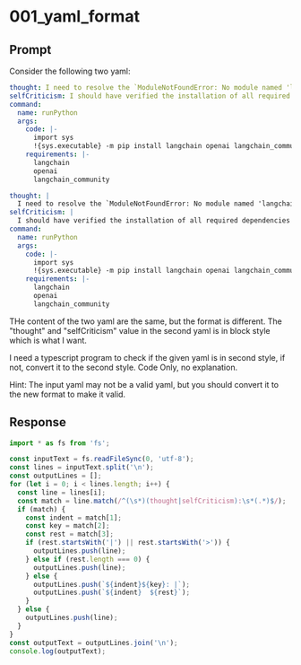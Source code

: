 # 001_yaml_format

## Prompt

Consider the following two yaml:

```yaml
thought: I need to resolve the `ModuleNotFoundError: No module named 'langchain_community'` error by ensuring that all necessary dependencies are correctly installed.
selfCriticism: I should have verified the installation of all required dependencies before running the code.
command:
  name: runPython
  args:
    code: |-
      import sys
      !{sys.executable} -m pip install langchain openai langchain_community
    requirements: |-
      langchain
      openai
      langchain_community
```

```yaml
thought: |
  I need to resolve the `ModuleNotFoundError: No module named 'langchain_community'` error by ensuring that all necessary dependencies are correctly installed.
selfCriticism: |
  I should have verified the installation of all required dependencies before running the code.
command:
  name: runPython
  args:
    code: |-
      import sys
      !{sys.executable} -m pip install langchain openai langchain_community
    requirements: |-
      langchain
      openai
      langchain_community
```

THe content of the two yaml are the same, but the format is different. The "thought" and "selfCriticism" value in the second yaml is in block style which is what I want. 

I need a typescript program to check if the given yaml is in second style, if not, convert it to the second style. Code Only, no explanation.

Hint: The input yaml may not be a valid yaml, but you should convert it to the new format to make it valid.

## Response

```typescript
import * as fs from 'fs';

const inputText = fs.readFileSync(0, 'utf-8');
const lines = inputText.split('\n');
const outputLines = [];
for (let i = 0; i < lines.length; i++) {
  const line = lines[i];
  const match = line.match(/^(\s*)(thought|selfCriticism):\s*(.*)$/);
  if (match) {
    const indent = match[1];
    const key = match[2];
    const rest = match[3];
    if (rest.startsWith('|') || rest.startsWith('>')) {
      outputLines.push(line);
    } else if (rest.length === 0) {
      outputLines.push(line);
    } else {
      outputLines.push(`${indent}${key}: |`);
      outputLines.push(`${indent}  ${rest}`);
    }
  } else {
    outputLines.push(line);
  }
}
const outputText = outputLines.join('\n');
console.log(outputText);
```

